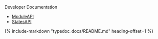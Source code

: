 Developer Documentation

- [ModuleAPI](typedoc_docs/module_api/classes/ModuleAPI)
- [StatesAPI](typedoc_docs/module_api/classes/StatesAPI)

{%
    include-markdown "typedoc_docs/README.md"
    heading-offset=1
%}
